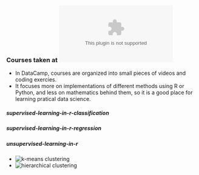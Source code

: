 ### Courses taken at ![DataCamp](datacamp.com)
- In DataCamp, courses are organized into small pieces of videos and coding exercies.
- It focuses more on implementations of different methods using R or Python, and less on mathematics behind them, so it is a good place for learning pratical data science.

##### supervised-learning-in-r-classification


##### supervised-learning-in-r-regression

##### unsupervised-learning-in-r
- ![k-means clustering](unsupervised-learning-in-r/1.k-means-clustering.ipynb)
- ![hierarchical clustering](unsupervised-learning-in-r/2.hierarchical-clustering.ipynb)